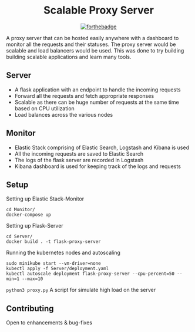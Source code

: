 <div align='center'>
  
# Scalable Proxy Server

[![forthebadge](https://forthebadge.com/images/badges/you-didnt-ask-for-this.svg)](https://forthebadge.com)

</div>

A proxy server that can be hosted easily anywhere with a dashboard to monitor all the requests and their statuses. The proxy server would be scalable and load balancers would be used. This was done to try building building scalable applications and learn many tools.

## Server

* A flask application with an endpoint to handle the incoming requests
* Forward all the requests and fetch appropriate responses
* Scalable as there can be huge number of requests at the same time based on CPU utilization
* Load balances across the various nodes

## Monitor

* Elastic Stack comprising of Elastic Search, Logstash and Kibana is used
* All the incoming requests are saved to Elastic Search
* The logs of the flask server are recorded in Logstash
* Kibana dashboard is used for keeping track of the logs and requests

## Setup

Setting up Elastic Stack-Monitor
```
cd Monitor/
docker-compose up
```

Setting up Flask-Server
```
cd Server/
docker build . -t flask-proxy-server
```

Running the kubernetes nodes and autoscaling
```
sudo minikube start --vm-driver=none
kubectl apply -f Server/deployment.yaml
kubectl autoscale deployment flask-proxy-server --cpu-percent=50 --min=1 --max=10
```

`python3 proxy.py` A script for simulate high load on the server 

## Contributing

Open to enhancements & bug-fixes
